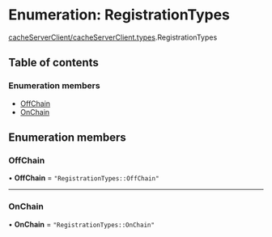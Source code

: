 # Enumeration: RegistrationTypes

[cacheServerClient/cacheServerClient.types](../modules/cacheServerClient_cacheServerClient_types.md).RegistrationTypes

## Table of contents

### Enumeration members

- [OffChain](cacheServerClient_cacheServerClient_types.RegistrationTypes.md#offchain)
- [OnChain](cacheServerClient_cacheServerClient_types.RegistrationTypes.md#onchain)

## Enumeration members

### OffChain

• **OffChain** = `"RegistrationTypes::OffChain"`

___

### OnChain

• **OnChain** = `"RegistrationTypes::OnChain"`
